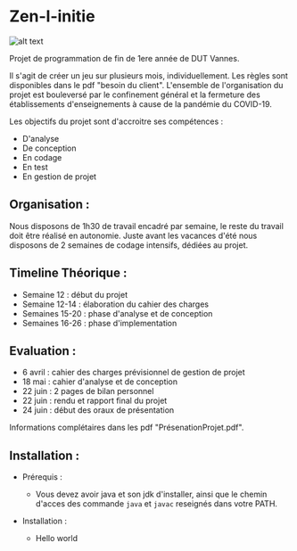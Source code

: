 # Zen-l-initie

![alt text](https://github.com/Log-s/Zen-l-initie/blob/master/Resources/logoZen.png)

Projet de programmation de fin de 1ere année de DUT Vannes.
	

Il s'agit de créer un jeu sur plusieurs mois, individuellement. Les règles sont disponibles dans le pdf "besoin du client". L'ensemble de l'organisation du projet est bouleversé par le confinement général et la fermeture des établissements d'enseignements à cause de la pandémie du COVID-19.


Les objectifs du projet sont d'accroitre ses compétences :
* D'analyse
* De conception
* En codage
* En test
* En gestion de projet

    
Organisation :
-
Nous disposons de 1h30 de travail encadré par semaine, le reste du travail doit être réalisé en autonomie.
Juste avant les vacances d'été nous disposons de 2 semaines de codage intensifs, dédiées au projet.


Timeline Théorique :
-
* Semaine 12 : début du projet
* Semaine 12-14 : élaboration du cahier des charges
* Semaines 15-20 : phase d'analyse et de conception
* Semaines 16-26 : phase d'implementation   


Evaluation :
-
* 6 avril : cahier des charges prévisionnel de gestion de projet
* 18 mai : cahier d'analyse et de conception
* 22 juin : 2 pages de bilan personnel
* 22 juin : rendu et rapport final du projet
* 24 juin : début des oraux de présentation


Informations complétaires dans les pdf "PrésenationProjet.pdf".


Installation :
-
* Prérequis :
	* Vous devez avoir java et son jdk d'installer, ainsi que le chemin d'acces des commande ```java``` et ```javac``` reseignés dans votre PATH.

* Installation :
	* Hello world
